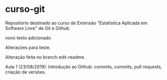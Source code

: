 # curso-git
Repositório destinado ao curso de Extensão "Estatística Aplicada em Software Livre" de Git e Github.

novo texto adicionado

Alterações para teste.

Alteração feita no branch edit-readme.

Aula 1 (23/08/2019): Introdução ao Github: commits, commits, pull requests, criação de versões.
